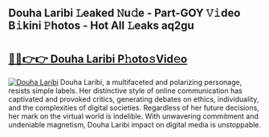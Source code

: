 ## Douha Laribi 𝙻eaked 𝙽u𝚍e - Part-GOY 𝚅𝚒deo B𝚒kini 𝙿hotos - Hot All 𝙻eaks aq2gu

# <h2><a href="http://ld6sy5.urlbe.top/?page=Douha+Laribi">🔗🔗👉👉 Douha Laribi P𝚑oto𝚜Vid𝚎o</a></h2>

[![Douha Laribi](https://i.imgur.com/eBuTRDB.gif)](http://ld6sy5.urlbe.top/?page=Douha+Laribi)
Douha Laribi, a multifaceted and polarizing personage, resists simple labels. Her distinctive style of online communication has captivated and provoked critics, generating debates on ethics, individuality, and the complexities of digital societies. Regardless of her future decisions, her mark on the virtual world is indelible. With unwavering commitment and undeniable magnetism, Douha Laribi impact on digital media is unstoppable.
